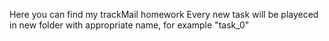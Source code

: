 Here you can find my trackMail homework
Every new task will be playeced in new folder with appropriate name, for example "task_0"
